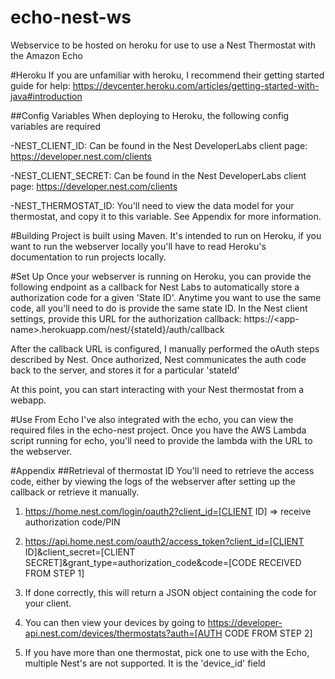 # echo-nest-ws
Webservice to be hosted on heroku for use to use a Nest Thermostat with the Amazon Echo

#Heroku
If you are unfamiliar with heroku, I recommend their getting started guide for help: https://devcenter.heroku.com/articles/getting-started-with-java#introduction

##Config Variables
When deploying to Heroku, the following config variables are required

-NEST_CLIENT_ID: Can be found in the Nest DeveloperLabs client page: https://developer.nest.com/clients

-NEST_CLIENT_SECRET: Can be found in the Nest DeveloperLabs client page: https://developer.nest.com/clients

-NEST_THERMOSTAT_ID: You'll need to view the data model for your thermostat, and copy it to this variable. See Appendix for more information.

#Building
Project is built using Maven.  It's intended to run on Heroku, if you want to run the webserver locally you'll have to read Heroku's documentation to run projects locally.

#Set Up
Once your webserver is running on Heroku, you can provide the following endpoint as a callback for Nest Labs to automatically store a authorization code for a given 'State ID'.
Anytime you want to use the same code, all you'll need to do is provide the same state ID.
In the Nest client settings, provide this URL for the authorization callback: https://\<app-name\>.herokuapp.com/nest/{stateId}/auth/callback

After the callback URL is configured, I manually performed the oAuth steps described by Nest.  Once authorized, Nest communicates the auth code back to the server, and stores it for a particular 'stateId'

At this point, you can start interacting with your Nest thermostat from a webapp.

#Use From Echo
I've also integrated with the echo, you can view the required files in the echo-nest project.  Once you have the AWS Lambda script running for echo, you'll need to provide the lambda with the URL to the webserver.


#Appendix
##Retrieval of thermostat ID
You'll need to retrieve the access code, either by viewing the logs of the webserver after setting up the callback or retrieve it manually.

1) https://home.nest.com/login/oauth2?client_id=[CLIENT ID] => receive authorization code/PIN

2) https://api.home.nest.com/oauth2/access_token?client_id=[CLIENT ID]&client_secret=[CLIENT SECRET]&grant_type=authorization_code&code=[CODE RECEIVED FROM STEP 1]

3) If done correctly, this will return a JSON object containing the code for your client.

4) You can then view your devices by going to https://developer-api.nest.com/devices/thermostats?auth=[AUTH CODE FROM STEP 2]

5) If you have more than one thermostat, pick one to use with the Echo, multiple Nest's are not supported.  It is the 'device_id' field


